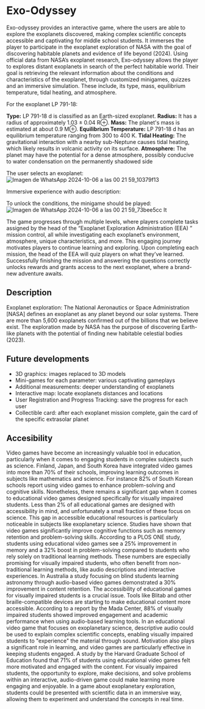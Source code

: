 # Exo-Odyssey

Exo-odyssey provides an interactive game, where the users are able to explore the exoplanets discovered, making complex scientific concepts accessible and captivating for middle school students. It immerses the player to participate in the exoplanet exploration of NASA with the goal of discovering habitable planets and evidence of life beyond (2024). 
Using official data from NASA’s exoplanet research, Exo-odyssey allows the player to explores distant exoplanets in search of the perfect habitable world. Their goal is retrieving the relevant information about the conditions and characteristics of the exoplanet, through customized minigames, quizzes and an immersive simulation. These include, its type, mass, equilibrium temperature, tidal heating, and atmosphere. 

For the exoplanet LP 791-18:

**Type:** LP 791-18 d is classified as an Earth-sized exoplanet.
**Radius:** It has a radius of approximately 1.03 ± 0.04 R⊕.
**Mass:** The planet's mass is estimated at about 0.9 M⊕.
**Equilibrium Temperature:** LP 791-18 d has an equilibrium temperature ranging from 300 to 400 K.
**Tidal Heating:** The gravitational interaction with a nearby sub-Neptune causes tidal heating, which likely results in volcanic activity on its surface.
**Atmosphere:** The planet may have the potential for a dense atmosphere, possibly conducive to water condensation on the permanently shadowed side

The user selects an exoplanet: 
![Imagen de WhatsApp 2024-10-06 a las 00 21 59_10379f13](https://github.com/user-attachments/assets/443b7707-ae08-4676-97fa-b681212e7816)

Immersive experience with audio description:


To unlock the conditions, the minigame should be played:
![Imagen de WhatsApp 2024-10-06 a las 00 21 59_73bee5cc](https://github.com/user-attachments/assets/d20ec5bb-91c3-4403-971a-e3317dde9ae7)
It


The game progresses through multiple levels, where players complete tasks assigned by the head of the “Exoplanet Exploration Administration (EEA) ” mission control, all while investigating each exoplanet’s environment, atmosphere, unique characteristics, and more. This engaging journey motivates players to continue learning and exploring. Upon completing each mission, the head of the EEA will quiz players on what they’ve learned. Successfully finishing the mission and answering the questions correctly unlocks rewards and grants access to the next exoplanet, where a brand-new adventure awaits.



## Description
Exoplanet exploration: 
The National Aeronautics or Space Administration [NASA] defines an exoplanet as any planet beyond our solar systems. There are more than 5,600 exoplanets confirmed out of the billions that we believe exist. The exploration made by NASA has the purpose of discovering Earth-like planets with the potential of finding new habitable celestial bodies (2023).

## Future developments
- 3D graphics: images replaced to 3D models
- Mini-games for each parameter: various captivating gameplays
- Additional measurements: deeper understanding of exoplanets 
- Interactive map: locate exoplanets distances and locations
- User Registration and Progress Tracking: save the progress for each user
- Collectible card: after each exoplanet mission complete, gain the card of the specific extrasolar planet

## Accesibility 
Video games have become an increasingly valuable tool in education, particularly when it comes to engaging students in complex subjects such as science. Finland, Japan, and South Korea have integrated video games into more than 70% of their schools, improving learning outcomes in subjects like mathematics and science. For instance 82% of South Korean schools report using video games to enhance problem-solving and cognitive skills​.
Nonetheless, there remains a significant gap when it comes to educational video games designed specifically for visually impaired students. Less than 2% of all educational games are designed with accessibility in mind, and unfortunately a small fraction of these focus on science. This gap in accessible educational resources is particularly noticeable in subjects like exoplanetary science​.
Studies have shown that video games significantly improve cognitive functions such as memory retention and problem-solving skills. According to a PLOS ONE study, students using educational video games see a 25% improvement in memory and a 32% boost in problem-solving compared to students who rely solely on traditional learning methods​.
These numbers are especially promising for visually impaired students, who often benefit from non-traditional learning methods, like audio descriptions and interactive experiences. In Australia a study focusing on blind students learning astronomy through audio-based video games demonstrated a 30% improvement in content retention​.
The accessibility of educational games for visually impaired students is a crucial issue. Tools like Blitab and other braille-compatible devices are starting to make educational content more accessible. According to a report by the Mada Center, 88% of visually impaired students showed improved engagement and academic performance when using audio-based learning tools​.
 In an educational video game that focuses on exoplanetary science, descriptive audio could be used to explain complex scientific concepts, enabling visually impaired students to "experience" the material through sound.
Motivation also plays a significant role in learning, and video games are particularly effective in keeping students engaged. A study by the Harvard Graduate School of Education found that 71% of students using educational video games felt more motivated and engaged with the content​.
For visually impaired students, the opportunity to explore, make decisions, and solve problems within an interactive, audio-driven game could make learning more engaging and enjoyable. In a game about exoplanetary exploration, students could be presented with scientific data in an immersive way, allowing them to experiment and understand the concepts in real time.

